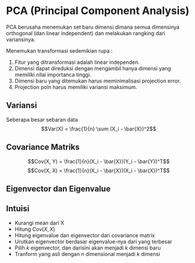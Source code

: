 # PCA (Principal Component Analysis)

PCA berusaha menemukan set baru dimensi dimana semua dimensinya orthogonal (dan linear independent) dan melakukan rangking dari variansinya. 

Menemukan transformasi sedemikian rupa :  

1. Fitur yang ditransformasi adalah linear independen.
2. Dimensi dapat direduksi dengan mengambil hanya dimensi yang memiliki nilai importanca tinggi.
3. Dimensi baru yang ditemukan harus meminimalisasi projection error.
4. Projection poin harus memiliki variansi maksimum.

## Variansi
Seberapa besar sebaran data
$$Var(X) = \frac{1}{n} \sum (X_i - \bar{X})^2$$

## Covariance Matriks
$$Cov(X, Y) = \frac{1}{n}(X_i - \bar{X})(Y_i - \bar{Y})^T$$
$$Cov(X, X) = \frac{1}{n}(X_i - \bar{X})(X_i - \bar{X})^T$$

## Eigenvector dan Eigenvalue


## Intuisi
- Kurangi mean dari X
- Hitung $Cov(X, X)$
- Hitung eigenvalue dan eigenvector dari covariance matrix
- Urutkan eigenvector berdasar eigenvalue-nya dari yang terbesar
- Pilih $k$ eigenvector, dan darisini akan menjadi $k$ dimensi baru
- Tranform yang asli dengan n dimensional menjadi $k$ dimensi